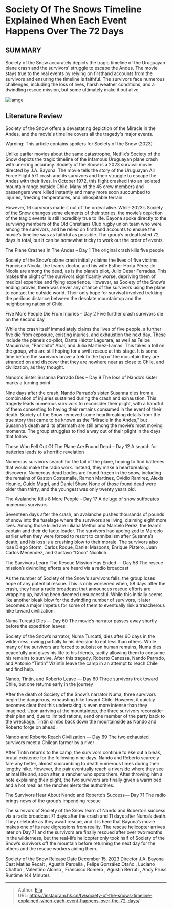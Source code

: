 # Society Of The Snows Timeline Explained When Each Event Happens Over The 72 Days


## SUMMARY 



  Society of the Snow accurately depicts the tragic timeline of the Uruguayan plane crash and the survivors&#39; struggle to escape the Andes.   The movie stays true to the real events by relying on firsthand accounts from the survivors and ensuring the timeline is faithful.   The survivors face numerous challenges, including the loss of lives, harsh weather conditions, and a dwindling rescue mission, but some ultimately make it out alive.  

![iamge](https://static1.srcdn.com/wordpress/wp-content/uploads/2024/01/roberto-and-nando-alone-on-the-mountaintop-in-society-of-the-snow.jpg)

## Literature Review

Society of the Snow offers a devastating depiction of the Miracle in the Andes, and the movie&#39;s timeline covers all the tragedy&#39;s major events.




Warning: This article contains spoilers for Society of the Snow (2023)




Unlike earlier movies about the same catastrophe, Netflix’s Society of the Snow depicts the tragic timeline of the infamous Uruguayan plane crash with unerring accuracy. Society of the Snow is a 2023 survival movie directed by J.A. Bayona. The movie tells the story of the Uruguayan Air Force Flight 571 crash and its survivors and their struggle to escape the Andes with their lives. In October 1972, this flight crashed into an isolated mountain range outside Chile. Many of the 45 crew members and passengers were killed instantly and many more soon succumbed to injuries, freezing temperatures, and inhospitable terrain.

However, 16 survivors made it out of the ordeal alive. While 2023’s Society of the Snow changes some elements of their stories, the movie’s depiction of the tragic events is still incredibly true to life. Bayona spoke directly to the surviving members of the Old Christians Club rugby union team who were among the survivors, and he relied on firsthand accounts to ensure the movie’s timeline was as faithful as possible. The group’s ordeal lasted 72 days in total, but it can be somewhat tricky to work out the order of events.





 The Plane Crashes In The Andes – Day 1 
The original crash kills five people
          

Society of the Snow’s plane crash initially claims the lives of five victims. Francisco Nicola, the team’s doctor, and his wife Esther Horta Pérez de Nicola are among the dead, as is the plane’s pilot, Julio Cesar Ferradas. This makes the plight of the survivors significantly worse, depriving them of medical expertise and flying experience. However, as Society of the Snow’s ending proves, there was never any chance of the survivors using the plane to contact the outside world. Their only hope for survival involved trekking the perilous distance between the desolate mountaintop and the neighboring nation of Chile.



 Five More People Die From Injuries – Day 2 
Five further crash survivors die on the second day
          




While the crash itself immediately claims the lives of five people, a further five die from exposure, existing injuries, and exhaustion the next day. These include the plane’s co-pilot, Dante Héctor Lagurara, as well as Felipe Maquirriain, ”Panchito&#34; Abal, and Julio Martínez-Lamas. This takes a toll on the group, who are still hoping for a swift rescue at this stage. It is some time before the survivors brave a trek to the top of the mountain they are stranded on and discover that they are nowhere near as close to Chile, and civilization, as they thought.



 Nando&#39;s Sister Susanna Parrado Dies – Day 9 
The loss of Nando’s sister marks a turning point
          

Nine days after the crash, Nando Parrado’s sister Susanna dies from a combination of injuries sustained during the crash and exhaustion. This tragedy leads numerous survivors to reconsider their plight, with a handful of them consenting to having their remains consumed in the event of their death. Society of the Snow removed some heartbreaking details from the true story that came to be known as the &#34;Miracle in the Andes,&#34; but Susanna’s death and its aftermath are still among the movie’s most moving moments. The group struggles to find a way out of their plight in the days that follow.






 Those Who Fell Out Of The Plane Are Found Dead – Day 12 
A search for batteries leads to a horrific revelation
          

Numerous survivors search for the tail of the plane, hoping to find batteries that would make the radio work. Instead, they make a heartbreaking discovery. Numerous dead bodies are found frozen in the snow, including the remains of Gaston Costemalle, Ramon Martinez, Ovidio Ramirez, Alexis Hounie, Guido Magri, and Daniel Shaw. None of those found dead were older than thirty, and the youngest was only twenty years old.



 The Avalanche Kills 8 More People – Day 17 
A deluge of snow suffocates numerous survivors
         

Seventeen days after the crash, an avalanche pushes thousands of pounds of snow into the fuselage where the survivors are living, claiming eight more lives. Among those killed are Liliana Methol and Marcelo Perez, the team’s captain and their de facto leader. The survivors had apologized to Marcelo earlier when they were forced to resort to cannibalism after Susanna’s death, and his loss is a crushing blow to their morale. The survivors also lose Diego Storm, Carlos Roque, Daniel Maspons, Enrique Platero, Juan Carlos Menendez, and Gustavo “Coco” Nicolich.






 The Survivors Learn The Rescue Mission Has Ended — Day 58 
The rescue mission’s dwindling efforts are heard via a radio broadcast
          

As the number of Society of the Snow’s survivors falls, the group loses hope of any potential rescue. This is only worsened when, 58 days after the crash, they hear a radio broadcast that announces rescue efforts are wrapping up, having been deemed unsuccessful. While this initially seems like another bleak blow for the dwindling number of survivors, it later becomes a major impetus for some of them to eventually risk a treacherous hike toward civilization.



 Numa Turcatti Dies — Day 60 
The movie’s narrator passes away shortly before the expedition leaves
          

Society of the Snow’s narrator, Numa Turcatti, dies after 60 days in the wilderness, owing partially to his decision to eat less than others. While many of the survivors are forced to subsist on human remains, Numa dies peacefully and gives his life to his friends, tacitly allowing them to consume his remains to survive. After this tragedy, Roberto Canessa, Nando Parrado, and Antonio “Tintin” Vizintín leave the camp in an attempt to reach Chile and find help.






 Nando, Tintin, and Roberto Leave — Day 60 
Three survivors trek toward Chile, but one returns early in the journey
          

After the death of Society of the Snow’s narrator Numa, three survivors begin the dangerous, exhausting hike toward Chile. However, it quickly becomes clear that this undertaking is even more intense than they imagined. Upon arriving at the mountaintop, the three survivors reconsider their plan and, due to limited rations, send one member of the party back to the wreckage. Tintin climbs back down the mountainside as Nando and Roberto forge on ahead.



 Nando and Roberto Reach Civilization — Day 69 
The two exhausted survivors meet a Chilean farmer by a river
          

After Tintin returns to the camp, the survivors continue to eke out a bleak, brutal existence for the following nine days. Nando and Roberto scarcely fare any better, almost succumbing to death numerous times during their lengthy hike. However, the pair eventually reach a riverside where they see animal life and, soon after, a rancher who spots them. After throwing him a note explaining their plight, the two survivors are finally given a warm bed and a hot meal as the rancher alerts the authorities.






 The Survivors Hear About Nando and Roberto’s Success— Day 71 
The radio brings news of the group’s impending rescue
          

The survivors of Society of the Snow learn of Nando and Roberto’s success via a radio broadcast 71 days after the crash and 11 days after Numa’s death. They celebrate as they await rescue, and it is here that Bayona’s movie makes one of its rare digressions from reality. The rescue helicopter arrives later on Day 71 and the survivors are finally rescued after over two months in the wilderness, but the real-life helicopter only took half of Society of the Snow’s survivors off the mountain before returning the next day for the others and the rescue workers aiding them.

   Society of the Snow      Release Date    December 15, 2023     Director    J.A. Bayona     Cast    Matías Recalt , Agustin Pardella , Felipe González Otaño , Luciano Chatton , Valentino Alonso , Francisco Romero , Agustín Berruti , Andy Pruss     Runtime    144 Minutes      





---

> Author: [Ella](https://instagram.hk.cn/)  
> URL: https://instagram.hk.cn/tv/society-of-the-snows-timeline-explained-when-each-event-happens-over-the-72-days/  

